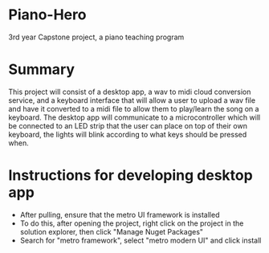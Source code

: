# Piano-Hero
3rd year Capstone project,  a piano teaching program

# Summary
This project will consist of a desktop app, a wav to midi cloud conversion service, and a keyboard interface that will allow a user to upload a wav file and have it converted to a midi file to allow them to play/learn the song on a keyboard. The desktop app will communicate to a microcontroller which will be connected to an LED strip that the user can place on top of their own keyboard, the lights will blink according to what keys should be pressed when.

# Instructions for developing desktop app
- After pulling, ensure that the metro UI framework is installed
- To do this, after opening the project, right click on the project in the solution explorer, then click "Manage Nuget Packages"
- Search for "metro framework", select "metro modern UI" and click install
